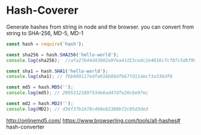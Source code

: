 # Hash-Coverer

Generate hashes from string in node and the browser. you can convert from string to SHA-256, MD-5, MD-1

```js
const hash = require('hash');

const sha256 = hash.SHA256('hello-world');
console.log(sha256);  //afa27b44d43b02a9fea41d13cedc2e4016cfcf87c5dbf990e593669aa8ce286d

const sha1 = hash.SHA1('hello-world');
console.log(sha1); // fbb969117edfa916b86dfb67fd11decf1e336df0

const md5 = hash.MD5('');
console.log(md5); // 2095312189753de6ad47dfe20cbe97ec

const md2 = hash.MD2('');
console.log(MD2); // d36f37b1678c4b9e82380bf2c95d3de3
```


http://onlinemd5.com/
https://www.browserling.com/tools/all-hashes# hash-converter
